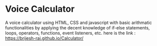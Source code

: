 # Voice Calculator
A voice calculator using HTML, CSS and javascript with basic arithmatic functionalities by applying the decent knowledge of if-else statements, loops, operators, functions, event listeners, etc.
here is the link : https://brijesh-rai.github.io/Calculator/
